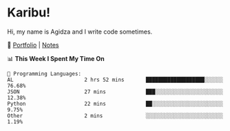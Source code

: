 # Karibu!
Hi, my name is Agidza and I write code sometimes.

🫧 [Portfolio](https://lynnagidza.github.io/) | [Notes](https://medium.com/me/stories/public)

<!--START_SECTION:waka-->
📊 **This Week I Spent My Time On** 

```text
💬 Programming Languages: 
AL                       2 hrs 52 mins       ███████████████████░░░░░░   76.68% 
JSON                     27 mins             ███░░░░░░░░░░░░░░░░░░░░░░   12.38% 
Python                   22 mins             ██░░░░░░░░░░░░░░░░░░░░░░░   9.75% 
Other                    2 mins              ░░░░░░░░░░░░░░░░░░░░░░░░░   1.19%

```


<!--END_SECTION:waka-->
<!--#### 💟 **Digital Swag**
[![@agidza's Holopin board](https://holopin.me/agidza)](https://holopin.io/@agidza)
